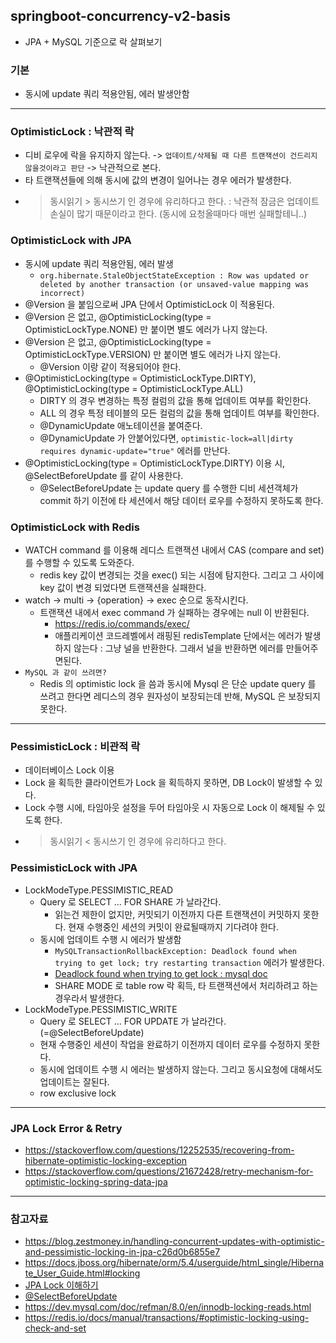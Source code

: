 ## springboot-concurrency-v2-basis
* JPA + MySQL 기준으로 락 살펴보기

### 기본
* 동시에 update 쿼리 적용안됨, 에러 발생안함

---
### OptimisticLock : 낙관적 락
* 디비 로우에 락을 유지하지 않는다. -> `업데이트/삭제될 때 다른 트랜잭션이 건드리지 않을것이라고 판단` -> 낙관적으로 본다.
* 타 트랜잭션들에 의해 동시에 값의 변경이 일어나는 경우 에러가 발생한다.
* > 동시읽기 > 동시쓰기 인 경우에 유리하다고 한다. : 낙관적 잠금은 업데이트 손실이 많기 때문이라고 한다. (동시에 요청올때마다 매번 실패할테니..)

### OptimisticLock with JPA 
* 동시에 update 쿼리 적용안됨, 에러 발생
  * `org.hibernate.StaleObjectStateException : Row was updated or deleted by another transaction (or unsaved-value mapping was incorrect)` 
* @Version 을 붙임으로써 JPA 단에서 OptimisticLock 이 적용된다.
* @Version 은 없고, @OptimisticLocking(type = OptimisticLockType.NONE) 만 붙이면 별도 에러가 나지 않는다.
* @Version 은 없고, @OptimisticLocking(type = OptimisticLockType.VERSION) 만 붙이면 별도 에러가 나지 않는다.
  * @Version 이랑 같이 적용되어야 한다.
* @OptimisticLocking(type = OptimisticLockType.DIRTY), @OptimisticLocking(type = OptimisticLockType.ALL)
  * DIRTY 의 경우 변경하는 특정 컬럼의 값을 통해 업데이트 여부를 확인한다.
  * ALL 의 경우 특정 테이블의 모든 컬럼의 값을 통해 업데이트 여부를 확인한다.
  * @DynamicUpdate 애노테이션을 붙여준다.
  * @DynamicUpdate 가 안붙어있다면, `optimistic-lock=all|dirty requires dynamic-update="true"` 에러를 만난다.
* @OptimisticLocking(type = OptimisticLockType.DIRTY) 이용 시, @SelectBeforeUpdate 를 같이 사용한다.
  * @SelectBeforeUpdate 는 update query 를 수행한 디비 세션객체가 commit 하기 이전에 타 세션에서 해당 데이터 로우를 수정하지 못하도록 한다.

### OptimisticLock with Redis
* WATCH command 를 이용해 레디스 트랜잭션 내에서 CAS (compare and set) 를 수행할 수 있도록 도와준다.
  * redis key 값이 변경되는 것을 exec() 되는 시점에 탐지한다. 그리고 그 사이에 key 값이 변경 되었다면 트랜잭션을 실패한다.
* watch -> multi -> {operation} -> exec 순으로 동작시킨다.
  * 트랜잭션 내에서 exec command 가 실패하는 경우에는 null 이 반환된다.
    * https://redis.io/commands/exec/
    * 애플리케이션 코드레벨에서 래핑된 redisTemplate 단에서는 에러가 발생하지 않는다 : 그냥 널을 반환한다. 그래서 널을 반환하면 에러를 만들어주면된다.
* `MySQL 과 같이 쓰려면?`
  * Redis 의 optimistic lock 을 씀과 동시에 Mysql 은 단순 update query 를 쓰려고 한다면 레디스의 경우 원자성이 보장되는데 반해, MySQL 은 보장되지 못한다.

---
### PessimisticLock : 비관적 락
* 데이터베이스 Lock 이용
* Lock 을 획득한 클라이언트가 Lock 을 획득하지 못하면, DB Lock이 발생할 수 있다.
* Lock 수행 시에, 타임아웃 설정을 두어 타임아웃 시 자동으로 Lock 이 해제될 수 있도록 한다.
* > 동시읽기 < 동시쓰기 인 경우에 유리하다고 한다.

### PessimisticLock with JPA
* LockModeType.PESSIMISTIC_READ
  * Query 로 SELECT ... FOR SHARE 가 날라간다.
    * 읽는건 제한이 없지만, 커밋되기 이전까지 다른 트랜잭션이 커밋하지 못한다. 현재 수행중인 세션의 커밋이 완료될때까지 기다려야 한다.
  * 동시에 업데이트 수행 시 에러가 발생함
    * `MySQLTransactionRollbackException: Deadlock found when trying to get lock; try restarting transaction` 에러가 발생한다.
    * [Deadlock found when trying to get lock : mysql doc](https://dev.mysql.com/doc/refman/8.0/en/innodb-deadlock-example.html)
    * SHARE MODE 로 table row 락 획득, 타 트랜잭션에서 처리하려고 하는 경우라서 발생한다.
* LockModeType.PESSIMISTIC_WRITE
  * Query 로 SELECT ... FOR UPDATE 가 날라간다. (=@SelectBeforeUpdate)
  * 현재 수행중인 세션이 작업을 완료하기 이전까지 데이터 로우를 수정하지 못한다. 
  * 동시에 업데이트 수행 시 에러는 발생하지 않는다. 그리고 동시요청에 대해서도 업데이트는 잘된다.
  * row exclusive lock

---
### JPA Lock Error & Retry
* https://stackoverflow.com/questions/12252535/recovering-from-hibernate-optimistic-locking-exception
* https://stackoverflow.com/questions/21672428/retry-mechanism-for-optimistic-locking-spring-data-jpa

---
### 참고자료
* https://blog.zestmoney.in/handling-concurrent-updates-with-optimistic-and-pessimistic-locking-in-jpa-c26d0b6855e7
* https://docs.jboss.org/hibernate/orm/5.4/userguide/html_single/Hibernate_User_Guide.html#locking
* [JPA Lock 이해하기](https://reiphiel.tistory.com/entry/understanding-jpa-lock)
* [@SelectBeforeUpdate](https://dololak.tistory.com/446)
* https://dev.mysql.com/doc/refman/8.0/en/innodb-locking-reads.html
* https://redis.io/docs/manual/transactions/#optimistic-locking-using-check-and-set